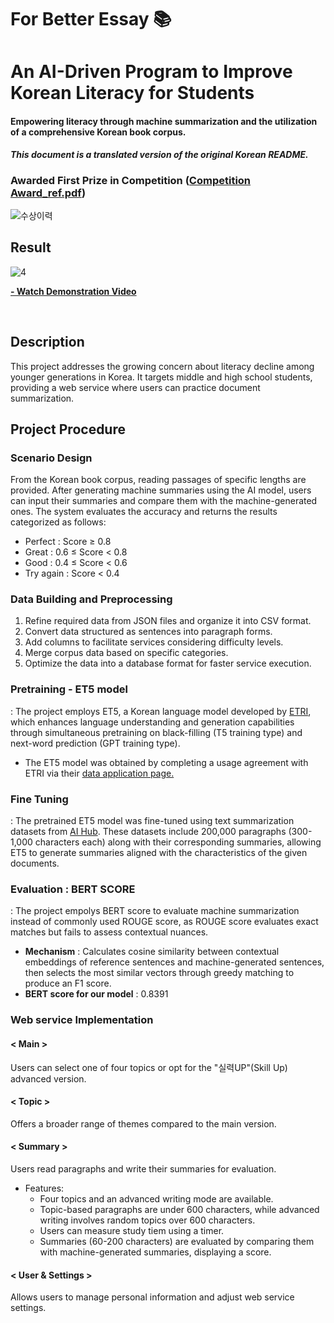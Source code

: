 # For Better Essay :books:
#  An AI-Driven Program to Improve Korean Literacy for Students
#### Empowering literacy through machine summarization and the utilization of a comprehensive Korean book corpus.

***This document is a translated version of the original Korean README.***

### Awarded First Prize in Competition ([Competition Award_ref.pdf](https://github.com/O-per/cakd3_Project3/files/7919949/_ref.pdf))

![수상이력](https://user-images.githubusercontent.com/92708600/150667803-8c94758e-89a6-4e25-949e-b362d9beee36.jpg) 

##  Result 


![4](https://user-images.githubusercontent.com/86215536/145538415-cb151969-21a8-4b71-a299-c824e3f3cd62.jpg)


[<strong> - Watch Demonstration Video </strong>](https://github.com/O-per/cakd3_Project3/blob/main/_video.md)




 <br>

## Description


This project addresses the growing concern about literacy decline among younger generations in Korea. It targets middle and high school students, providing a web service where users can practice document summarization. 


## Project Procedure


### Scenario Design
From the Korean book corpus, reading passages of specific lengths are provided. After generating machine summaries using the AI model, users can input their summaries and compare them with the machine-generated ones. The system evaluates the accuracy and returns the results categorized as follows:

- Perfect : Score ≥ 0.8
- Great : 0.6 ≤ Score < 0.8
- Good : 0.4 ≤ Score < 0.6
- Try again : Score < 0.4

### Data Building and Preprocessing
   1. Refine required data from JSON files and organize it into CSV format.
   2. Convert data structured as sentences into paragraph forms.
   3. Add columns to facilitate services considering difficulty levels. 
   4. Merge corpus data based on specific categories.
   5. Optimize the data into a database format for faster service execution.

### Pretraining - ET5 model
: The project employs ET5, a Korean language model developed by [ETRI](https://www.etri.re.kr/eng/main/main.etri), which enhances language understanding and generation capabilities through simultaneous pretraining on black-filling (T5 training type) and next-word prediction (GPT training type).   
- The ET5 model was obtained by completing a usage agreement with ETRI via their [data application page.](https://aiopen.etri.re.kr/service_dataset.php)

### Fine Tuning
: The pretrained ET5 model was fine-tuned using text summarization datasets from [AI Hub](https://www.aihub.or.kr/). These datasets include 200,000 paragraphs (300-1,000 characters each) along with their corresponding summaries, allowing ET5 to generate summaries aligned with the characteristics of the given documents.

### Evaluation : BERT SCORE
: The project empolys BERT score to evaluate machine summarization instead of commonly used ROUGE score, as ROUGE score evaluates exact matches but fails to assess contextual nuances. 

- __Mechanism__ : Calculates cosine similarity between contextual embeddings of reference sentences and machine-generated sentences, then selects the most similar vectors through greedy matching to produce an F1 score.
- __BERT score for our model__ : 0.8391

### Web service Implementation
   #### < Main >   
   Users can select one of four topics or opt for the "실력UP"(Skill Up) advanced version.    
   #### < Topic >    
   Offers a broader range of themes compared to the main version.   
   #### < Summary >   
   Users read paragraphs and write their summaries for evaluation.
   - Features:
      - Four topics and an advanced writing mode are available.
      - Topic-based paragraphs are under 600 characters, while advanced writing involves random topics over 600 characters.
      - Users can measure study tiem using a timer.
      - Summaries (60-200 characters) are evaluated by comparing them with machine-generated summaries, displaying a score.   
   #### < User & Settings >   
   Allows users to manage personal information and adjust web service settings.   



